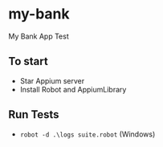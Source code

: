 # my-bank
My Bank App Test

## To start
- Star Appium server
- Install Robot and AppiumLibrary

## Run Tests
- `robot -d .\logs suite.robot` (Windows)

